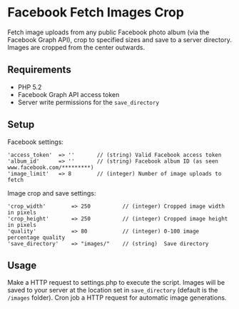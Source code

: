 # Facebook Fetch Images Crop
Fetch image uploads from any public Facebook photo album (via the Facebook Graph API), crop to specified sizes and save to a server directory. Images are cropped from the center outwards.

## Requirements
- PHP 5.2
- Facebook Graph API access token 
- Server write permissions for the `save_directory`
 

## Setup

Facebook settings:

	'access_token'  => ''       // (string) Valid Facebook access token
	'album_id'      => ''       // (string) Facebook album ID (as seen www.facebook.com/*********)
	'image_limit'   => 8        // (integer) Number of image uploads to fetch

Image crop and save settings:

    'crop_width'        => 250          // (integer) Cropped image width in pixels
    'crop_height'       => 250          // (integer) Cropped image height in pixels
    'quality'           => 80           // (integer) 0-100 image percentage quality
    'save_directory'    => "images/"    // (string)  Save directory
    

## Usage
Make a HTTP request to settings.php to execute the script. Images will be saved to your server at the location set in `save_directory` (default is the `/images` folder). Cron job a HTTP request for automatic image generations. 